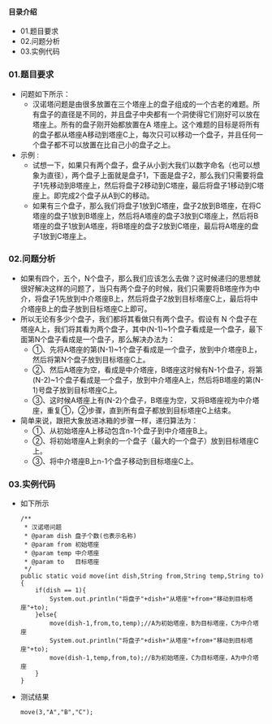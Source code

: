 #### 目录介绍
- 01.题目要求
- 02.问题分析
- 03.实例代码







### 01.题目要求
- 问题如下所示：
    - 汉诺塔问题是由很多放置在三个塔座上的盘子组成的一个古老的难题。所有盘子的直径是不同的，并且盘子中央都有一个洞使得它们刚好可以放在塔座上。所有的盘子刚开始都放置在A 塔座上。这个难题的目标是将所有的盘子都从塔座A移动到塔座C上，每次只可以移动一个盘子，并且任何一个盘子都不可以放置在比自己小的盘子之上。
- 示例 :
    - 试想一下，如果只有两个盘子，盘子从小到大我们以数字命名（也可以想象为直径），两个盘子上面就是盘子1，下面是盘子2，那么我们只需要将盘子1先移动到B塔座上，然后将盘子2移动到C塔座，最后将盘子1移动到C塔座上。即完成2个盘子从A到C的移动。
    - 如果有三个盘子，那么我们将盘子1放到C塔座，盘子2放到B塔座，在将C塔座的盘子1放到B塔座上，然后将A塔座的盘子3放到C塔座上，然后将B塔座的盘子1放到A塔座，将B塔座的盘子2放到C塔座，最后将A塔座的盘子1放到C塔座上。




### 02.问题分析
- 如果有四个，五个，N个盘子，那么我们应该怎么去做？这时候递归的思想就很好解决这样的问题了，当只有两个盘子的时候，我们只需要将B塔座作为中介，将盘子1先放到中介塔座B上，然后将盘子2放到目标塔座C上，最后将中介塔座B上的盘子放到目标塔座C上即可。
- 所以无论有多少个盘子，我们都将其看做只有两个盘子。假设有 N 个盘子在塔座A上，我们将其看为两个盘子，其中(N-1)~1个盘子看成是一个盘子，最下面第N个盘子看成是一个盘子，那么解决办法为：
    - ①、先将A塔座的第(N-1)~1个盘子看成是一个盘子，放到中介塔座B上，然后将第N个盘子放到目标塔座C上。
    - ②、然后A塔座为空，看成是中介塔座，B塔座这时候有N-1个盘子，将第(N-2)~1个盘子看成是一个盘子，放到中介塔座A上，然后将B塔座的第(N-1)号盘子放到目标塔座C上。
    - ③、这时候A塔座上有(N-2)个盘子，B塔座为空，又将B塔座视为中介塔座，重复①，②步骤，直到所有盘子都放到目标塔座C上结束。
- 简单来说，跟把大象放进冰箱的步骤一样，递归算法为：
    - ①、从初始塔座A上移动包含n-1个盘子到中介塔座B上。
    - ②、将初始塔座A上剩余的一个盘子（最大的一个盘子）放到目标塔座C上。
    - ③、将中介塔座B上n-1个盘子移动到目标塔座C上。


### 03.实例代码
- 如下所示
    ```
    /**
     * 汉诺塔问题
     * @param dish 盘子个数(也表示名称)
     * @param from 初始塔座
     * @param temp 中介塔座
     * @param to   目标塔座
     */
    public static void move(int dish,String from,String temp,String to){
        if(dish == 1){
            System.out.println("将盘子"+dish+"从塔座"+from+"移动到目标塔座"+to);
        }else{
            move(dish-1,from,to,temp);//A为初始塔座，B为目标塔座，C为中介塔座
            System.out.println("将盘子"+dish+"从塔座"+from+"移动到目标塔座"+to);
            move(dish-1,temp,from,to);//B为初始塔座，C为目标塔座，A为中介塔座
        }
    }
    ```
- 测试结果
    ```
    move(3,"A","B","C");
    ```














